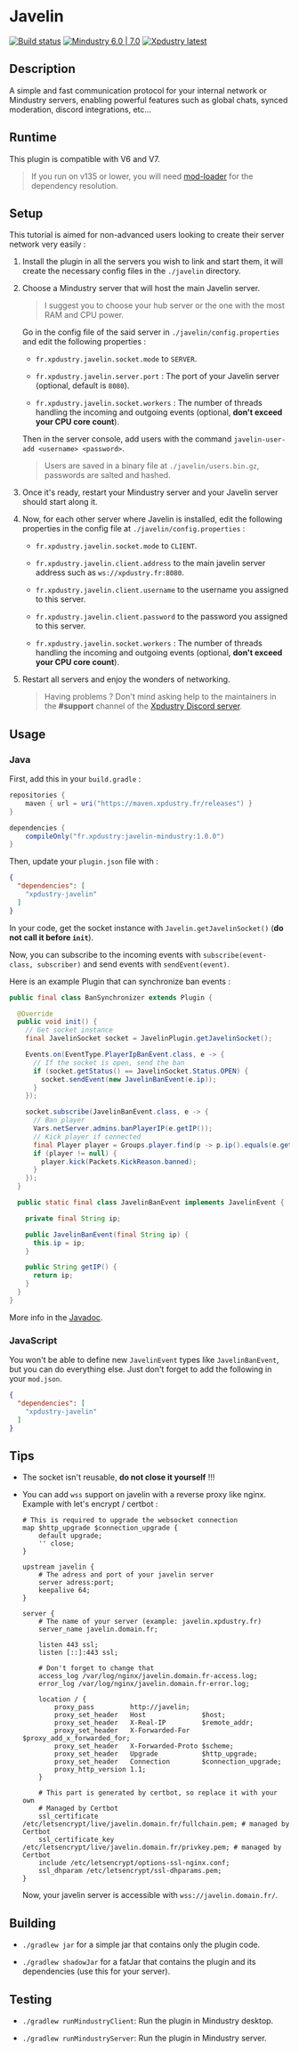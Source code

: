 # Javelin

[![Build status](https://github.com/Xpdustry/Javelin/actions/workflows/build.yml/badge.svg?branch=master&event=push)](https://github.com/Xpdustry/Javelin/actions/workflows/build.yml)
[![Mindustry 6.0 | 7.0 ](https://img.shields.io/badge/Mindustry-6.0%20%7C%207.0-ffd37f)](https://github.com/Anuken/Mindustry/releases)
[![Xpdustry latest](https://maven.xpdustry.fr/api/badge/latest/releases/fr/xpdustry/javelin-core?color=00FFFF&name=Javelin&prefix=v)](https://github.com/Xpdustry/Javelin/releases)

## Description

A simple and fast communication protocol for your internal network or Mindustry servers,
enabling powerful features such as global chats, synced moderation, discord integrations, etc...

## Runtime

This plugin is compatible with V6 and V7.

> If you run on v135 or lower, you will
> need [mod-loader](https://github.com/Xpdustry/ModLoaderPlugin)
> for the dependency resolution.

## Setup

This tutorial is aimed for non-advanced users looking to create their server network very easily :

1. Install the plugin in all the servers you wish to link and start them, it will create the
   necessary config files in the `./javelin` directory.

2. Choose a Mindustry server that will host the main Javelin server.

   > I suggest you to choose your hub server or the one with the most RAM and CPU power.

   Go in the config file of the said server in `./javelin/config.properties` and edit
   the following properties :

    - `fr.xpdustry.javelin.socket.mode` to `SERVER`.

    - `fr.xpdustry.javelin.server.port` : The port of your Javelin server (optional, default
      is `8080`).

    - `fr.xpdustry.javelin.socket.workers` : The number of threads handling the incoming and
      outgoing events (optional, **don't exceed your CPU core count**).

   Then in the server console, add users with the command `javelin-user-add <username> <password>`.

   > Users are saved in a binary file at `./javelin/users.bin.gz`, passwords are salted and hashed.

3. Once it's ready, restart your Mindustry server and your Javelin server should start along it.

4. Now, for each other server where Javelin is installed, edit the following properties in
   the config file at `./javelin/config.properties` :

    - `fr.xpdustry.javelin.socket.mode` to `CLIENT`.

    - `fr.xpdustry.javelin.client.address` to the main javelin server address such
      as `ws://xpdustry.fr:8080`.

    - `fr.xpdustry.javelin.client.username` to the username you assigned to this server.

    - `fr.xpdustry.javelin.client.password` to the password you assigned to this server.

    - `fr.xpdustry.javelin.socket.workers` : The number of threads handling the incoming and
      outgoing events (optional, **don't exceed your CPU core count**).

5. Restart all servers and enjoy the wonders of networking.

   > Having problems ? Don't mind asking help to the maintainers in the **#support** channel of
   the [Xpdustry Discord server](https://discord.xpdustry.fr).

## Usage

### Java

First, add this in your `build.gradle` :

```groovy
repositories {
    maven { url = uri("https://maven.xpdustry.fr/releases") }
}

dependencies {
    compileOnly("fr.xpdustry:javelin-mindustry:1.0.0")
}
```

Then, update your `plugin.json` file with :

```json
{
  "dependencies": [
    "xpdustry-javelin"
  ]
}
```

In your code, get the socket instance with `Javelin.getJavelinSocket()` (**do not call it
before `init`**).

Now, you can subscribe to the incoming events with `subscribe(event-class, subscriber)` and send
events with `sendEvent(event)`.

Here is an example Plugin that can synchronize ban events :

```java
public final class BanSynchronizer extends Plugin {

  @Override
  public void init() {
    // Get socket instance
    final JavelinSocket socket = JavelinPlugin.getJavelinSocket();

    Events.on(EventType.PlayerIpBanEvent.class, e -> {
      // If the socket is open, send the ban
      if (socket.getStatus() == JavelinSocket.Status.OPEN) {
        socket.sendEvent(new JavelinBanEvent(e.ip));
      }
    });

    socket.subscribe(JavelinBanEvent.class, e -> {
      // Ban player
      Vars.netServer.admins.banPlayerIP(e.getIP());
      // Kick player if connected
      final Player player = Groups.player.find(p -> p.ip().equals(e.getIP()));
      if (player != null) {
        player.kick(Packets.KickReason.banned);
      }
    });
  }

  public static final class JavelinBanEvent implements JavelinEvent {

    private final String ip;

    public JavelinBanEvent(final String ip) {
      this.ip = ip;
    }

    public String getIP() {
      return ip;
    }
  }
}
```

More info in the [Javadoc](https://maven.xpdustry.fr/javadoc/releases/fr/xpdustry/javelin-core/latest).

### JavaScript

You won't be able to define new `JavelinEvent` types like `JavelinBanEvent`,
but you can do everything else. Just don't forget to add the following in your `mod.json`.

```json
{
  "dependencies": [
    "xpdustry-javelin"
  ]
}
```

## Tips

- The socket isn't reusable, **do not close it yourself** !!!

- You can add `wss` support on javelin with a reverse proxy like nginx.
  Example with let's encrypt / certbot :

  ```nginx
  # This is required to upgrade the websocket connection
  map $http_upgrade $connection_upgrade {
      default upgrade;
      '' close;
  }

  upstream javelin {
      # The adress and port of your javelin server
      server adress:port;
      keepalive 64;
  }

  server {
      # The name of your server (example: javelin.xpdustry.fr)
      server_name javelin.domain.fr;

      listen 443 ssl;
      listen [::]:443 ssl;

      # Don't forget to change that
      access_log /var/log/nginx/javelin.domain.fr-access.log;
      error_log /var/log/nginx/javelin.domain.fr-error.log;

      location / {
          proxy_pass         http://javelin;
          proxy_set_header   Host              $host;
          proxy_set_header   X-Real-IP         $remote_addr;
          proxy_set_header   X-Forwarded-For   $proxy_add_x_forwarded_for;
          proxy_set_header   X-Forwarded-Proto $scheme;
          proxy_set_header   Upgrade           $http_upgrade;
          proxy_set_header   Connection        $connection_upgrade;
          proxy_http_version 1.1;
      }

      # This part is generated by certbot, so replace it with your own
      # Managed by Certbot
      ssl_certificate /etc/letsencrypt/live/javelin.domain.fr/fullchain.pem; # managed by Certbot
      ssl_certificate_key /etc/letsencrypt/live/javelin.domain.fr/privkey.pem; # managed by Certbot
      include /etc/letsencrypt/options-ssl-nginx.conf;
      ssl_dhparam /etc/letsencrypt/ssl-dhparams.pem;
  }
  ```

  Now, your javelin server is accessible with `wss://javelin.domain.fr/`.

## Building

- `./gradlew jar` for a simple jar that contains only the plugin code.

- `./gradlew shadowJar` for a fatJar that contains the plugin and its dependencies (use this for
  your server).

## Testing

- `./gradlew runMindustryClient`: Run the plugin in Mindustry desktop.

- `./gradlew runMindustryServer`: Run the plugin in Mindustry server.
